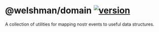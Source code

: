 # @welshman/domain [![version](https://badgen.net/npm/v/@welshman/domain)](https://npmjs.com/package/@welshman/domain)

A collection of utilities for mapping nostr events to useful data structures.
